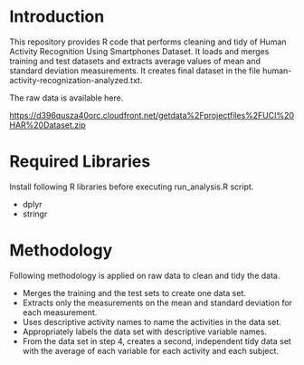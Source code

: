 # Introduction
This repository provides R code that performs cleaning and tidy of Human Activity Recognition Using Smartphones Dataset. It loads and merges training and test datasets and extracts average values of mean and standard deviation measurements. It creates final dataset in the file human-activity-recognization-analyzed.txt. 

The raw data is available here.

https://d396qusza40orc.cloudfront.net/getdata%2Fprojectfiles%2FUCI%20HAR%20Dataset.zip

# Required Libraries

Install following R libraries before executing run_analysis.R script.

- dplyr
- stringr

# Methodology

Following methodology is applied on raw data to clean and tidy the data. 

- Merges the training and the test sets to create one data set.
- Extracts only the measurements on the mean and standard deviation for each measurement.
- Uses descriptive activity names to name the activities in the data set.
- Appropriately labels the data set with descriptive variable names.
- From the data set in step 4, creates a second, independent tidy data set with the average of each variable for each activity and each subject.
